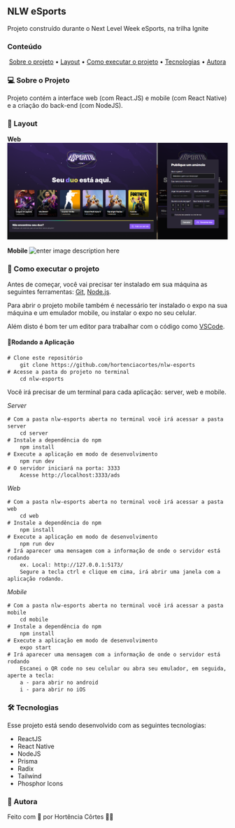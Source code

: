 
## NLW eSports

Projeto construído durante o Next Level Week eSports, na trilha Ignite

### Conteúdo

<p align="center">  
	<a href="#sobre-projeto">Sobre o projeto</a> •
	<a href="#layout">Layout</a> • 
	<a href="#executar-projeto">Como executar o projeto</a> • 
	<a href="#tecnologias">Tecnologias</a> • 
	<a href="#autora">Autora</a>  
</p>

### 💻 Sobre o Projeto<a id="sobre-projeto"></a>

Projeto contém a interface web (com React.JS) e mobile (com React Native) e a criação do back-end (com NodeJS).
    
### 🎨  Layout <a id="layout"></a>
    
**Web**
![enter image description here](https://github.com/hortenciacortes/nlw-esports/blob/main/esports-web.png?raw=true)

**Mobile**
![enter image description here](https://github.com/hortenciacortes/nlw-esports/blob/main/esports-mobile.gif?raw=true)

### 🚀  Como executar o projeto <a id="executar-projeto"></a>

Antes de começar, você vai precisar ter instalado em sua máquina as seguintes ferramentas:  [Git](https://git-scm.com/),  [Node.js](https://nodejs.org/pt-br/).

Para abrir o projeto mobile também é necessário ter instalado o expo na sua máquina e um emulador mobile, ou instalar o expo no seu celular.

Além disto é bom ter um editor para trabalhar com o código como  [VSCode](https://code.visualstudio.com/).

#### 🎲Rodando a Aplicação

	# Clone este repositório
		git clone https://github.com/hortenciacortes/nlw-esports
	# Acesse a pasta do projeto no terminal
		cd nlw-esports

Você irá precisar de um terminal para cada aplicação: server, web e mobile.

*Server*

	# Com a pasta nlw-esports aberta no terminal você irá acessar a pasta server
		cd server
	# Instale a dependência do npm
		npm install
	# Execute a aplicação em modo de desenvolvimento
		npm run dev
	# O servidor iniciará na porta: 3333
		Acesse http://localhost:3333/ads

*Web*

	# Com a pasta nlw-esports aberta no terminal você irá acessar a pasta web
		cd web
	# Instale a dependência do npm
		npm install
	# Execute a aplicação em modo de desenvolvimento
		npm run dev 
	# Irá aparecer uma mensagem com a informação de onde o servidor está rodando
		ex. Local: http://127.0.0.1:5173/
		Segure a tecla ctrl e clique em cima, irá abrir uma janela com a aplicação rodando.

*Mobile*

	# Com a pasta nlw-esports aberta no terminal você irá acessar a pasta mobile
		cd mobile
	# Instale a dependência do npm
		npm install
	# Execute a aplicação em modo de desenvolvimento
		expo start 
	# Irá aparecer uma mensagem com a informação de onde o servidor está rodando
		Escanei o QR code no seu celular ou abra seu emulador, em seguida, aperte a tecla:
		a - para abrir no android
		i - para abrir no iOS
### 🛠 Tecnologias <a id="tecnologias"></a>

Esse projeto está sendo desenvolvido com as seguintes tecnologias:

- ReactJS
- React Native
- NodeJS
- Prisma
- Radix
- Tailwind
- Phosphor Icons

### 👧 Autora <a id="autora"></a>

Feito com 💖 por Hortência Côrtes 👩‍💻 

